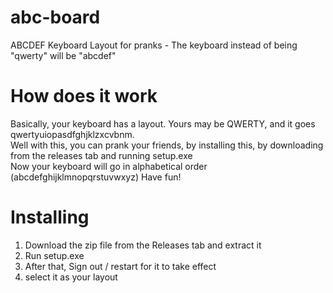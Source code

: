 # abc-board
ABCDEF Keyboard Layout for pranks - The keyboard instead of being "qwerty" will be "abcdef"

# How does it work
Basically, your keyboard has a layout. Yours may be QWERTY, and it goes qwertyuiopasdfghjklzxcvbnm.  
Well with this, you can prank your friends, by installing this, by downloading from the releases tab and running setup.exe  
Now your keyboard will go in alphabetical order (abcdefghijklmnopqrstuvwxyz)
Have fun!

# Installing
1. Download the zip file from the Releases tab and extract it
2. Run setup.exe
3. After that, Sign out / restart for it to take effect
4. select it as your layout
